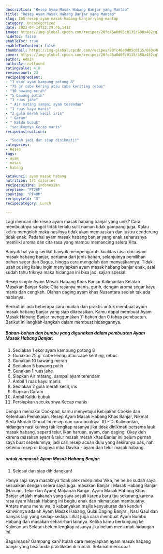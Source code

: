 ```yaml
---
description: "Resep Ayam Masak Habang Banjar yang Mantap"
title: "Resep Ayam Masak Habang Banjar yang Mantap"
slug: 165-resep-ayam-masak-habang-banjar-yang-mantap
category: Uncategorized
date: 2022-04-14T22:29:46.141Z
image: https://img-global.cpcdn.com/recipes/20fc46a0d05c0135/680x482cq70/ayam-masak-habang-banjar-foto-resep-utama.jpg
hideToc: false
enableToc: true
enableTocContent: false
thumbnail: https://img-global.cpcdn.com/recipes/20fc46a0d05c0135/680x482cq70/ayam-masak-habang-banjar-foto-resep-utama.jpg
cover: https://img-global.cpcdn.com/recipes/20fc46a0d05c0135/680x482cq70/ayam-masak-habang-banjar-foto-resep-utama.jpg
author: Admin
authorAv: notfound
ratingvalue: 4.8
reviewcount: 23
recipeingredient:
- "1 ekor ayam kampung potong 8"
- "75 gr cabe kering atau cabe keriting rebus"
- "10 bawang merah"
- "5 bawang putih"
- "1 ruas jahe"
- " Air matang sampai ayam terendam"
- "1 ruas kayu manis"
- "2 gula merah kecil iris"
- " Garam"
- " Kaldu bubuk"
- "secukupnya Kecap manis"
recipeinstructions:

- "Sudah jadi dan siap dinikmati!"
categories:
- Resep
tags:
- ayam
- masak
- habang

katakunci: ayam masak habang 
nutrition: 171 calories
recipecuisine: Indonesian
preptime: "PT26M"
cooktime: "PT48M"
recipeyield: "3"
recipecategory: Lunch

---
```





Lagi mencari ide resep ayam masak habang banjar yang unik? Cara membuatnya sangat tidak terlalu sulit namun tidak gampang juga. Kalau keliru mengolah maka hasilnya tidak akan memuaskan dan justru cenderung tidak enak. Padahal ayam masak habang banjar yang enak seharusnya memiliki aroma dan cita rasa yang mampu memancing selera Kita.





Banyak hal yang sedikit banyak mempengaruhi kualitas rasa dari ayam masak habang banjar, pertama dari jenis bahan, selanjutnya pemilihan bahan segar dan Bagus, hingga cara mengolah dan menyajikannya. Tidak usah pusing kalau ingin menyiapkan ayam masak habang banjar enak,      asal sudah tahu triknya maka hidangan ini bisa jadi sajian spesial.














Resep simple Ayam Masak Habang Khas Banjar Kalimantan Selatan Masakan Banjar KalselCita rasanya manis, gurih, dengan aroma segar kayu manis dan cengkeh. Olahan daging ayam khas Nusantara seolah tak ada habisnya.






Berikut ini ada beberapa cara mudah dan praktis untuk membuat ayam masak habang banjar yang siap dikreasikan. Kamu dapat membuat Ayam Masak Habang Banjar menggunakan 11 bahan dan 0 tahap pembuatan. Berikut ini langkah-langkah dalam membuat hidangannya.

<!--inarticleads1-->

##### Bahan-bahan dan bumbu yang digunakan dalam pembuatan Ayam Masak Habang Banjar:

1. Sediakan 1 ekor ayam kampung potong 8
1. Gunakan 75 gr cabe kering atau cabe keriting, rebus
1. Gunakan 10 bawang merah
1. Sediakan 5 bawang putih
1. Gunakan 1 ruas jahe
1. Siapkan  Air matang, sampai ayam terendam
1. Ambil 1 ruas kayu manis
1. Sediakan 2 gula merah kecil, iris
1. Siapkan  Garam
1. Ambil  Kaldu bubuk
1. Persiapkan secukupnya Kecap manis


Dengan memakai Cookpad, kamu menyetujui Kebijakan Cookie dan Ketentuan Pemakaian. Resep Ayam Masak Habang Khas Banjar, Nikmat Serta Mudah Dibuat Ini resep dan cara buatnya. ID - Di Kalimantan, hidangan nasi kuning tak lengkap rasanya jika tidak dinikmati bersama lauk masak habang, seperti telur, ikan haruan, ayam, dan daging. Okey deh karena masakan ayam &amp; telur masak merah khas Banjar ini belum pernah saya buat sebelumnya, jadi cari resep acuan dulu yang sekiranya pas, nah ketemu resep di blognya mba Davika - ayam dan telur masak habang. 

<!--inarticleads2-->

#####  untuk memasak Ayam Masak Habang Banjar:


1. Selesai dan siap dihidangkan!

Hanya saja saya masaknya tidak plek resep mba Vika, he he he sudah saya sesuaikan dengan selera saya juga. masakan Banjar : Masak Habang Banjar (Haruan, Telur dan Ayam) Makanan Banjar. Ayam Masak Habang Khas Banjar adalah makanan yang saya sesali karena baru tau sekarang,karena rasa ayam Masak Habang ini begitu enak dan nikmat,dan membuatny. Antara menu menu wajib kebanyakan majlis kesyukuran dan kenduri kahwinnya adalah Ayam Masak Habang, Gulai Daging Banjar , Nasi Gaul dan banyak lagi yang sedap-sedap. Lihat juga cara membuat Ayam Bumbu Habang dan masakan sehari-hari lainnya. Ketika kamu berkunjung ke Kalimantan Selatan belum lengkap rasanya jika belum menikmati hidangan ini. 

Bagaimana? Gampang kan? Itulah cara menyiapkan ayam masak habang banjar yang bisa anda praktikkan di rumah. Selamat mencoba!
